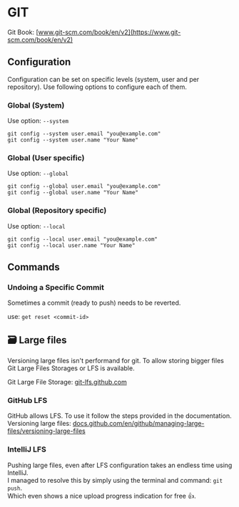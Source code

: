 # GIT

Git Book: [www.git-scm.com/book/en/v2](https://www.git-scm.com/book/en/v2)

## Configuration

Configuration can be set on specific levels (system, user and per repository).
Use following options to configure each of them.

### Global (System)

Use option: `--system`

`git config --system user.email "you@example.com"`  
`git config --system user.name "Your Name"`

### Global (User specific)

Use option: `--global`

`git config --global user.email "you@example.com"`  
`git config --global user.name "Your Name"`

### Global (Repository specific)

Use option: `--local`

`git config --local user.email "you@example.com"`  
`git config --local user.name "Your Name"`

## Commands

### Undoing a Specific Commit

Sometimes a commit (ready to push) needs to be reverted.

use: `get reset <commit-id>`

## 🗃 Large files

Versioning large files isn't performand for git. To allow storing bigger files Git Large Files Storages or LFS is available.

Git Large File Storage: [git-lfs.github.com](https://git-lfs.github.com)

### GitHub LFS

GitHub allows LFS. To use it follow the steps provided in the documentation.  
Versioning large files: [docs.github.com/en/github/managing-large-files/versioning-large-files](https://docs.github.com/en/github/managing-large-files/versioning-large-files)

### IntelliJ LFS

Pushing large files, even after LFS configuration takes an endless time using IntelliJ.  
I managed to resolve this by simply using the terminal and command: `git push`.    
Which even shows a nice upload progress indication for free 👍.